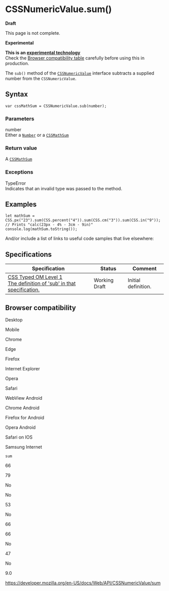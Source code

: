 # CSSNumericValue.sum()

**Draft**

This page is not complete.

**Experimental**

**This is an [experimental technology](https://developer.mozilla.org/en-US/docs/MDN/Guidelines/Conventions_definitions#experimental)**  
Check the [Browser compatibility table](#browser_compatibility) carefully before using this in production.

The `sub()` method of the [`CSSNumericValue`](../cssnumericvalue) interface subtracts a supplied number from the `CSSNumericValue`.

## Syntax

    var cssMathSum = CSSNumericValue.sub(number);

### Parameters

number  
Either a [`Number`](https://developer.mozilla.org/en-US/docs/Web/JavaScript/Reference/Global_Objects/Number) or a [`CSSMathSum`](../cssmathsum)

### Return value

A [`CSSMathSum`](../cssmathsum)

### Exceptions

TypeError  
Indicates that an invalid type was passed to the method.

## Examples

    let mathSum = CSS.px("23").sum(CSS.percent("4")).sum(CSS.cm("3")).sum(CSS.in("9"));
    // Prints "calc(23px - 4% - 3cm - 9in)"
    console.log(mathSum.toString());

And/or include a list of links to useful code samples that live elsewhere:

## Specifications

<table><thead><tr class="header"><th>Specification</th><th>Status</th><th>Comment</th></tr></thead><tbody><tr class="odd"><td><a href="https://drafts.css-houdini.org/css-typed-om-1/#dom-cssnumericvalue-sub">CSS Typed OM Level 1<br />
<span class="small">The definition of 'sub' in that specification.</span></a></td><td><span class="spec-wd">Working Draft</span></td><td>Initial definition.</td></tr></tbody></table>

## Browser compatibility

Desktop

Mobile

Chrome

Edge

Firefox

Internet Explorer

Opera

Safari

WebView Android

Chrome Android

Firefox for Android

Opera Android

Safari on IOS

Samsung Internet

`sum`

66

79

No

No

53

No

66

66

No

47

No

9.0

<a href="https://developer.mozilla.org/en-US/docs/Web/API/CSSNumericValue/sum" class="_attribution-link">https://developer.mozilla.org/en-US/docs/Web/API/CSSNumericValue/sum</a>
